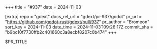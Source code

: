 +++
title = "#937"
date = 2024-11-03

[extra]
repo = "gdext"
docs_rel_url = "gdext/pr-937/godot"
pr_url = "https://github.com/godot-rust/gdext/pull/937"
pr_author = "Bromeon"
sort_key = 2024-11-03
date_time = 2024-11-03T09:26:17Z
commit_sha = "b9bc10f7730ffb2c401660c3a8ecbf8207c0b474"
+++

$PR_TITLE
